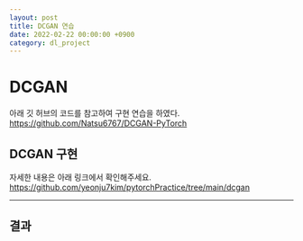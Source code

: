 ```yaml
---
layout: post
title: DCGAN 연습
date: 2022-02-22 00:00:00 +0900
category: dl_project
---
```


# DCGAN

아래 깃 허브의 코드를 참고하여 구현 연습을 하였다. <br>
https://github.com/Natsu6767/DCGAN-PyTorch

## DCGAN 구현

자세한 내용은 아래 링크에서 확인해주세요.
https://github.com/yeonju7kim/pytorchPractice/tree/main/dcgan

---
## 결과

